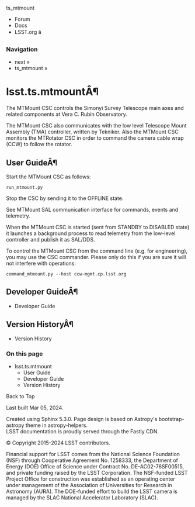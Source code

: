 ts_mtmount

  * Forum
  * Docs
  * LSST.org â



### Navigation

  * next » 
  * ts_mtmount » 



# lsst.ts.mtmountÂ¶

The MTMount CSC controls the Simonyi Survey Telescope main axes and related components at Vera C. Rubin Observatory.

The MTMount CSC also communicates with the low level Telescope Mount Assembly (TMA) controller, written by Tekniker. Also the MTMount CSC monitors the MTRotator CSC in order to command the camera cable wrap (CCW) to follow the rotator.

## User GuideÂ¶

Start the MTMount CSC as follows:
    
    
    run_mtmount.py
    

Stop the CSC by sending it to the OFFLINE state.

See MTMount SAL communication interface for commands, events and telemetry.

When the MTMount CSC is started (sent from STANDBY to DISABLED state) it launches a background process to read telemetry from the low-level controller and publish it as SAL/DDS.

To control the MTMount CSC from the command line (e.g. for engineering), you may use the CSC commander. Please only do this if you are sure it will not interfere with operations:
    
    
    command_mtmount.py --host ccw-mgmt.cp.lsst.org
    

## Developer GuideÂ¶

  * Developer Guide



## Version HistoryÂ¶

  * Version History



### On this page

  * lsst.ts.mtmount
    * User Guide
    * Developer Guide
    * Version History



Back to Top

Last built Mar 05, 2024. 

Created using Sphinx 5.3.0. Page design is based on Astropy's bootstrap-astropy theme in astropy-helpers.   
LSST documentation is proudly served through the Fastly CDN. 

© Copyright 2015-2024 LSST contributors.  


Financial support for LSST comes from the National Science Foundation (NSF) through Cooperative Agreement No. 1258333, the Department of Energy (DOE) Office of Science under Contract No. DE-AC02-76SF00515, and private funding raised by the LSST Corporation. The NSF-funded LSST Project Office for construction was established as an operating center under management of the Association of Universities for Research in Astronomy (AURA). The DOE-funded effort to build the LSST camera is managed by the SLAC National Accelerator Laboratory (SLAC). 

